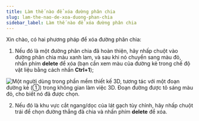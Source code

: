 ```yaml
---
title: Làm thế nào để xóa đường phân chia
slug: lam-the-nao-de-xoa-duong-phan-chia
sidebar_label: Làm thế nào để xóa đường phân chia
---
```


Xin chào, có hai phương pháp để xóa đường phân chia:

1. Nếu đó là một đường phân chia đã hoàn thiện, hãy nhấp chuột vào đường phân chia màu xanh lam, và sau khi nó chuyển sang màu đỏ, nhấn phím **delete** để xóa (bạn cần xem màu của đường kẻ trong chế độ vật liệu bằng cách nhấn **Ctrl+1**);

![Một người dùng trong phần mềm thiết kế 3D, tương tác với một đoạn đường kẻ (①) trong không gian làm việc 3D. Đoạn đường được tô sáng màu đỏ, cho biết nó đã được chọn.](https://storage.googleapis.com/jegavn_kb/images/1a3a1ebb-82d2-4dba-ba23-d38b7597aee1.png)

2. Nếu đó là khu vực cắt ngang/dọc của lát gạch tùy chỉnh, hãy nhấp chuột trái để chọn đường thẳng đã chia và nhấn phím **delete** để xóa.